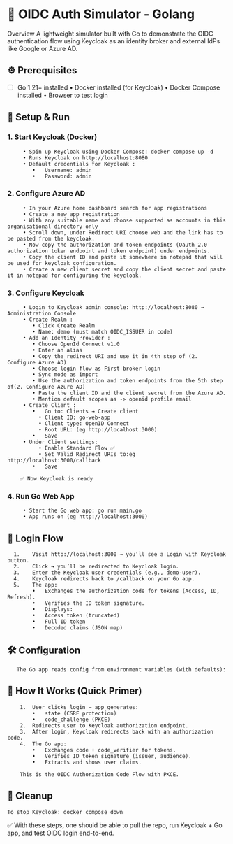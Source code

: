 # 🔑 OIDC Auth Simulator - Golang

Overview
A lightweight simulator built with Go to demonstrate the OIDC authentication flow using Keycloak as an identity broker and external IdPs like Google or Azure AD.

## ⚙️ Prerequisites <br>
- [ ] Go 1.21+ installed 
	• Docker installed (for Keycloak) 
	• Docker Compose installed 
	• Browser to test login 

## 🚀 Setup & Run <br>
  ### 1. Start Keycloak (Docker)
	     • Spin up Keycloak using Docker Compose: docker compose up -d
	     • Runs Keycloak on http://localhost:8080
	     • Default credentials for Keycloak :
	  	    •	Username: admin
	  	    •	Password: admin
      
  ### 2. Configure Azure AD 
	     • In your Azure home dashboard search for app registrations
	     • Create a new app registration
	     • With any suitable name and choose supported as accounts in this organisational directory only
	     • Scroll down, under Redirect URI choose web and the link has to be pasted from the keycloak. 
	     • Now copy the authorization and token endpoints (Oauth 2.0 authorization token endpoint and token endpoint) under endpoints.
	     • Copy the client ID and paste it somewhere in notepad that will be used for keycloak configuration.
	     • Create a new client secret and copy the client secret and paste it in notepad for configuring the keycloak. 
     
  ### 3. Configure Keycloak
	     • Login to Keycloak admin console: http://localhost:8080 → Administration Console
	     • Create Realm :
	        • Click Create Realm
	        • Name: demo (must match OIDC_ISSUER in code)
	     • Add an Identity Provider :
	        • Choose OpenId Connect v1.0 
	        • Enter an alias
	        • Copy the redirect URI and use it in 4th step of (2. Configure Azure AD)
	        • Choose login flow as First broker login
	        • Sync mode as import
	        • Use the authorization and token endpoints from the 5th step of(2. Configure Azure AD)
	        • Paste the client ID and the client secret from the Azure AD.
	        • Mention default scopes as -> openid profile email  
	     • Create Client :
	        •	Go to: Clients → Create client
		      •	Client ID: go-web-app
		      •	Client type: OpenID Connect
		      •	Root URL: (eg http://localhost:3000)
	        •	Save
	     • Under Client settings:
		      •	Enable Standard Flow ✅
		      •	Set Valid Redirect URIs to:eg http://localhost:3000/callback
	        •	Save
     
      	✅ Now Keycloak is ready

###   4. Run Go Web App
	     • Start the Go web app: go run main.go
	     • App runs on (eg http://localhost:3000)

## 🔐 Login Flow
	  1.	Visit http://localhost:3000 → you’ll see a Login with Keycloak button.
	  2.	Click → you’ll be redirected to Keycloak login.
	  3.	Enter the Keycloak user credentials (e.g., demo-user).
	  4.	Keycloak redirects back to /callback on your Go app.
	  5.	The app:
	    	•	Exchanges the authorization code for tokens (Access, ID, Refresh).
	    	•	Verifies the ID token signature.
	    	•	Displays:
	    	•	Access token (truncated)
	    	•	Full ID token
	    	•	Decoded claims (JSON map)

## 🛠️ Configuration
	   The Go app reads config from environment variables (with defaults):

## 📖 How It Works (Quick Primer)
		1.	User clicks login → app generates:
	    	•	state (CSRF protection)
	    	•	code_challenge (PKCE)
		2.	Redirects user to Keycloak authorization endpoint.
		3.	After login, Keycloak redirects back with an authorization code.
		4.	The Go app:
	    	•	Exchanges code + code_verifier for tokens.
	    	•	Verifies ID token signature (issuer, audience).
	    	•	Extracts and shows user claims.

  		This is the OIDC Authorization Code Flow with PKCE.

## 🧹 Cleanup
  	To stop Keycloak: docker compose down

✅ With these steps, one should be able to pull the repo, run Keycloak + Go app, and test OIDC login end-to-end.
